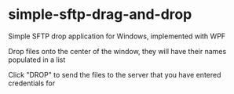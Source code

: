 # simple-sftp-drag-and-drop
Simple SFTP drop application for Windows, implemented with WPF

Drop files onto the center of the window, they will have their names populated in a list

Click "DROP" to send the files to the server that you have entered credentials for
